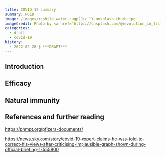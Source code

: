 ```yaml
---
title: COVID-19 summary
summary: HOLD
image: /images/rephile-water-cuqp2Jzz_lY-unsplash-thumb.jpg
imageCredit: Photo by <a href="https://unsplash.com/@revolution_in_filtration?utm_source=unsplash&utm_medium=referral&utm_content=creditCopyText">RephiLe water</a> on <a href="https://unsplash.com/s/photos/laboratory?utm_source=unsplash&utm_medium=referral&utm_content=creditCopyText">Unsplash</a>
categories: 
  - draft
  - covid-19
history:
  - 2022-02-28 § ***DRAFT***
---
```



## Introduction



## Efficacy



## Natural immunity


## References and further reading

https://phmpt.org/pfizers-documents/

https://news.sky.com/story/covid-19-expert-claims-he-was-told-to-correct-his-views-after-criticising-implausible-graph-shown-during-official-briefing-12555800

